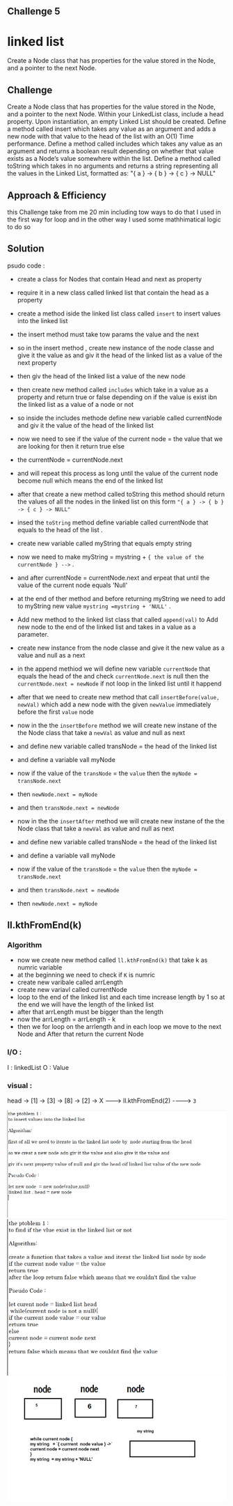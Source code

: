 ## Challenge 5
# linked list
Create a Node class that has properties for the value stored in the Node, and a pointer to the next Node.

## Challenge
Create a Node class that has properties for the value stored in the Node, and a pointer to the next Node.
Within your LinkedList class, include a head property. Upon instantiation, an empty Linked List should be created.
Define a method called insert which takes any value as an argument and adds a new node with that value to the head of the list with an O(1) Time performance.
Define a method called includes which takes any value as an argument and returns a boolean result depending on whether that value exists as a Node’s value somewhere within the list.
Define a method called toString which takes in no arguments and returns a string representing all the values in the Linked List, formatted as:
"{ a } -> { b } -> { c } -> NULL"

## Approach & Efficiency
this Challenge take from me 20 min including tow ways to do that
I used in the first way for loop
and in the other way I used some mathhimatical logic to do so

## Solution

psudo code :
* create a class for Nodes that contain Head and next as property
* require it in a new class called linked list that contain the head as a property

* create a method iside the linked list class called `insert` to insert values into the linked list
* the insert method must take tow params the value and the next
* so in the insert method , create new instance of the node classe and give it the value as and giv it the head of the linked list as a value of the next property 
* then giv the head of the linked list a value of the new node 

* then create new method called `includes` which take in a value as a property and return true or false depending on if the value is exist ibn the linked list as a value of a node or not
* so inside the includes methode define new variable called currentNode and giv it the value of the head of the linked list
* now we need to see if the value of the current node  = the value that we are looking for then it return true else 
* the currentNode = currentNode.next
* and will repeat this process as long until the value of the current node become null which means the end of the linked list
* after that create a new method called toString this method should return the values of all the nodes in the linked list on this form `"{ a } -> { b } -> { c } -> NULL"`


* insed the `toString` method define variable called currentNode that equals to the head of the list .
* create new variable called myString that equals empty string
* now we need to make myString = mystring + `{ the value of the currentNode } -->` .
* and after currentNode = currentNode.next and erpeat that until the value of the current node equals 'Null'
* at the end of ther method and before returning myString we need to add to myString new value
`mystring =mystring + 'NULL'` .

* Add new method to the linked list class that called `append(val)` to Add new node to the end of the linked list
and takes in a value as a parameter.
* create new instance from the node classe and give it the new value as a value and null as a next
*  in the append methiod we will define new variable `currentNode` that equals the head of the and check `currentNode.next` is null
then the `currentNode.next = newNode` if not loop in the linked list until it happend
* after that we need to create new method that call `insertBefore(value, newVal)` which add a new node with the given `newValue` immediately before the first `value` node


* now in the the `insertBefore` method we will create new instane of the the Node class that take a `newVal` as value and null as next
* and define new variable called transNode = the head of the linked list
* and define a variable vall myNode
* now if the value of the `transNode` = the `value` then the `myNode = transNode.next`
* then `newNode.next = myNode`
* and then `transNode.next = newNode`

* now in the the `insertAfter` method we will create new instane of the the Node class that take a `newVal` as value and null as next
* and define new variable called transNode = the head of the linked list
* and define a variable vall myNode
* now if the value of the `transNode` = the `value` then the `myNode = transNode.next`
* and then `transNode.next = newNode`
* then `newNode.next = myNode`

## ll.kthFromEnd(k)
### Algorithm
* now we create new method called `ll.kthFromEnd(k)` that take k as numric variable
* at the beginning we need to check if `K` is numric
* create new varibale called arrLength
* create new variavl called currentNode
* loop to the end of the linked list and each time increase length by 1 so at the end we will have the length of the linked list
* after that arrLength must be bigger than the length
* now the arrLength = arrLength - k
* then we for loop on the arrlength and in each loop we move to the next Node and After that return the current Node
### I/O :
I : linkedList 
O : Value
### visual :
head -> [1] -> [3] -> [8] -> [2] -> X ---> ll.kthFromEnd(2) ----> `3`

![insert](./assets/linkedList1.PNG)
![include](./assets/linkedList2.PNG)
![include](./assets/linkedList3.PNG)